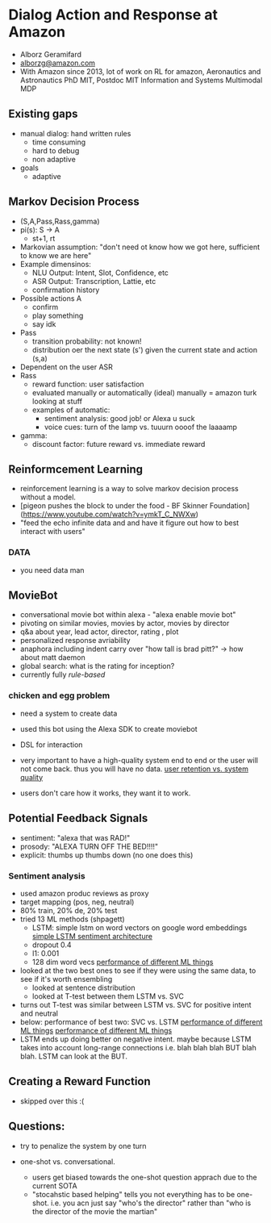 # Dialog Action and Response at Amazon

+ Alborz Geramifard
+ alborzg@amazon.com
+ With Amazon since 2013, lot of work on RL for amazon, Aeronautics and Astronautics PhD MIT, Postdoc MIT Information and Systems Multimodal MDP

## Existing gaps
+ manual dialog: hand written rules
  + time consuming
  + hard to debug
  + non adaptive
+ goals 
  + adaptive

## Markov Decision Process

+ (S,A,Pass,Rass,gamma)
+ pi(s): S -> A
  + st+1, rt
+ Markovian assumption: "don't need ot know how we got here, sufficient to know we are here"
+ Example dimensinos:
  + NLU Output: Intent, Slot, Confidence, etc
  + ASR Output: Transcription, Lattie, etc
  + confirmation history
+ Possible actions A
  + confirm
  + play something
  + say idk
+ Pass
  + transition probability: not known!
  + distribution oer the next state (s') given the current state and action (s,a)
+ Dependent on the user ASR
+ Rass
  + reward function: user satisfaction
  + evaluated manually or automatically (ideal) manually = amazon turk looking at stuff
  + examples of automatic: 
    + sentiment analysis: good job! or Alexa u suck
    + voice cues: turn of the lamp vs. tuuurn oooof the laaaamp
+ gamma:
  + discount factor: future reward vs. immediate reward

## Reinformcement Learning

+ reinforcement learning is a way to solve markov decision process without a model.
+ [pigeon pushes the block to under the food - BF Skinner Foundation] (https://www.youtube.com/watch?v=ymkT_C_NWXw) 
+ "feed the echo infinite data and and have it figure out how to best interact with users"

### DATA

+ you need data man

## MovieBot

+ conversational movie bot within alexa - "alexa enable movie bot"
+ pivoting on similar movies, movies by actor, movies by director
+ q&a about year, lead actor, director, rating , plot
+ personalized response avriability
+ anaphora including indent carry over "how tall is brad pitt?" -> how about matt daemon
+ global search: what is the rating for inception?
+ currently fully *rule-based*

### chicken and egg problem

+ need a system to create data
+ used this bot using the Alexa SDK to create moviebot
+ DSL for interaction
+ very important to have a high-quality system end to end or the user will not come back. thus you will have no data.
  [user retention vs. system quality](https://github.com/markostam/sandbox/blob/master/photos/IMG_3857.JPG?raw=true)

+ users don't care how it works, they want it to work.

## Potential Feedback Signals

+ sentiment: "alexa that was RAD!"
+ prosody: "ALEXA TURN OFF THE BED!!!!"
+ explicit: thumbs up thumbs down (no one does this)

### Sentiment analysis

+ used amazon produc reviews as proxy
+ target mapping (pos, neg, neutral)
+ 80% train, 20% de, 20% test
+ tried 13 ML methods (shpagett)
  + LSTM: simple lstm on word vectors on google word embeddings
  [simple LSTM sentiment architecture](https://github.com/markostam/sandbox/blob/master/photos/IMG_3858.JPG?raw=true)
  + dropout 0.4
  + l1: 0.001
  + 128 dim word vecs
  [performance of different ML things](https://github.com/markostam/sandbox/blob/master/photos/IMG_3861.JPG?raw=true)
+ looked at the two best ones to see if they were using the same data, to see if it's worth ensembling
  + looked at sentence distribution
  + looked at T-test between them LSTM vs. SVC
+ turns out T-test was similar between LSTM vs. SVC for positive intent and neutral
+ below: performance of best two: SVC vs. LSTM
  [performance of different ML things](https://github.com/markostam/sandbox/blob/master/photos/IMG_3862.JPG?raw=true)
  [performance of different ML things](https://github.com/markostam/sandbox/blob/master/photos/IMG_3863.JPG?raw=true)
+ LSTM ends up doing better on negative intent. maybe because LSTM takes into account long-range connections i.e. blah blah blah BUT blah blah. LSTM can look at the BUT.

## Creating a Reward Function

+  skipped over this :(

## Questions:

+ try to penalize the system by one turn

+ one-shot vs. conversational.
  + users get biased towards the one-shot question apprach due to the current SOTA
  + "stocahstic based helping" tells you not everything has to be one-shot. i.e. you acn just say "who's the director" rather than "who is the director of the movie the martian"
